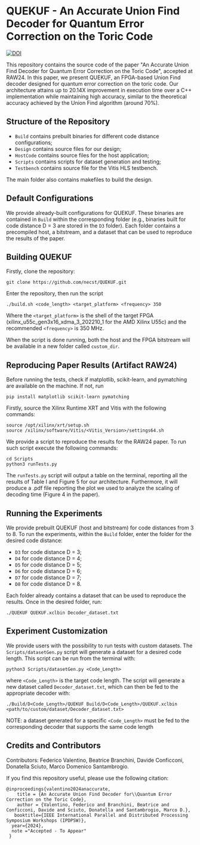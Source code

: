 # QUEKUF - An Accurate Union Find Decoder for Quantum Error Correction on the Toric Code

[![DOI](https://zenodo.org/badge/DOI/10.5281/zenodo.11232039.svg)](https://doi.org/10.5281/zenodo.11232039)

This repository contains the source code of the paper "An Accurate Union Find Decoder for Quantum Error Correction on the Toric Code", accepted at RAW24. 
In this paper, we present QUEKUF, an FPGA-based Union Find decoder designed for quantum error correction on the toric code. 
Our architecture attains up to 20.14X improvement in execution time over a C++ implementation while maintaining high accuracy, similar to the theoretical accuracy achieved by the Union Find algorithm (around 70%). 

## Structure of the Repository 

* `Build` contains prebuilt binaries for different code distance configurations;
* `Design` contains source files for our design;
* `HostCode` contains source files for the host application;
* `Scripts` contains scripts for dataset generation and testing;
* `Testbench` contains source file for the Vitis HLS testbench.

The main folder also contains makefiles to build the design.

## Default Configurations

We provide already-built configurations for QUEKUF. 
These binaries are contained in `Build` within the corresponding folder (e.g., binaries built for code distance D = 3 are stored in the `D3` folder).
Each folder contains a precompiled host, a bitstream, and a dataset that can be used to reproduce the results of the paper. 

## Building QUEKUF

Firstly, clone the repository:
```
git clone https://github.com/necst/QUEKUF.git
```

Enter the repository, then run the script

```
./build.sh <code_length> <target_platform> <frequency> 350
```

Where the `<target_platform>` is the shell of the target FPGA (xilinx_u55c_gen3x16_xdma_3_202210_1 for the AMD Xilinx U55c) and the recommended `<frequency>` is 350 MHz.

When the script is done running, both the host and the FPGA bitstream will be available in a new folder called `custom_dir`.

## Reproducing Paper Results (Artifact RAW24)

Before running the tests, check if matplotlib, scikit-learn, and pymatching are available on the machine. If not, run
```
pip install matplotlib scikit-learn pymatching
```
Firstly, source the Xilinx Runtime XRT and Vitis with the following commands:
```
source /opt/xilinx/xrt/setup.sh
source /xilinx/software/Vitis/<Vitis_Version>/settings64.sh
```

We provide a script to reproduce the results for the RAW24 paper. To run such script execute the following commands:
```
cd Scripts
python3 runTests.py
```
The `runTests.py` script will output a table on the terminal, reporting all the results of Table I and Figure 5 for our architecture.
Furthermore, it will produce a .pdf file reporting the plot we used to analyze the scaling of decoding time (Figure 4 in the paper).

## Running the Experiments

We provide prebuilt QUEKUF (host and bitstream) for code distances from 3 to 8. 
To run the experiments, within the `Build` folder, enter the folder for the desired code distance:
- `D3` for code distance D = 3;
- `D4` for code distance D = 4;
- `D5` for code distance D = 5;
- `D6` for code distance D = 6;
- `D7` for code distance D = 7;
- `D8` for code distance D = 8.

Each folder already contains a dataset that can be used to reproduce the results.
Once in the desired folder, run:

```
./QUEKUF QUEKUF.xclbin Decoder_dataset.txt
```

## Experiment Customization 


We provide users with the possibility to run tests with custom datasets. 
The `Scripts/datasetGen.py` script will generate a dataset for a desired code length. This script can be run from the terminal with:
```
python3 Scripts/datasetGen.py <Code_Length>
```
where `<Code_Length>` is the target code length. 
The script will generate a new dataset called `Decoder_dataset.txt`, which can then be fed to the appropriate decoder with:
```
./Build/D<Code_Length>/QUEKUF Build/D<Code_Length>/QUEKUF.xclbin <path/to/custom/dataset/Decoder_dataset.txt>
```
NOTE: a dataset generated for a specific `<Code_Length>` must be fed to the corresponding decoder that supports the same code length

## Credits and Contributors 

Contributors: Federico Valentino, Beatrice Branchini, Davide Conficconi, Donatella Sciuto, Marco Domenico Santambrogio.


If you find this repository useful, please use the following citation:

```
@inproceedings{valentino2024anaccurate,
    title = {An Accurate Union Find Decoder for\\Quantum Error Correction on the Toric Code},
    author = {Valentino, Federico and Branchini, Beatrice and Conficconi, Davide and Sciuto, Donatella and Santambrogio, Marco D.}, 
   booktitle={IEEE International Parallel and Distributed Processing Symposium Workshops (IPDPSW)},
  year={2024},
  note ="Accepted - To Appear"
 } 
```
